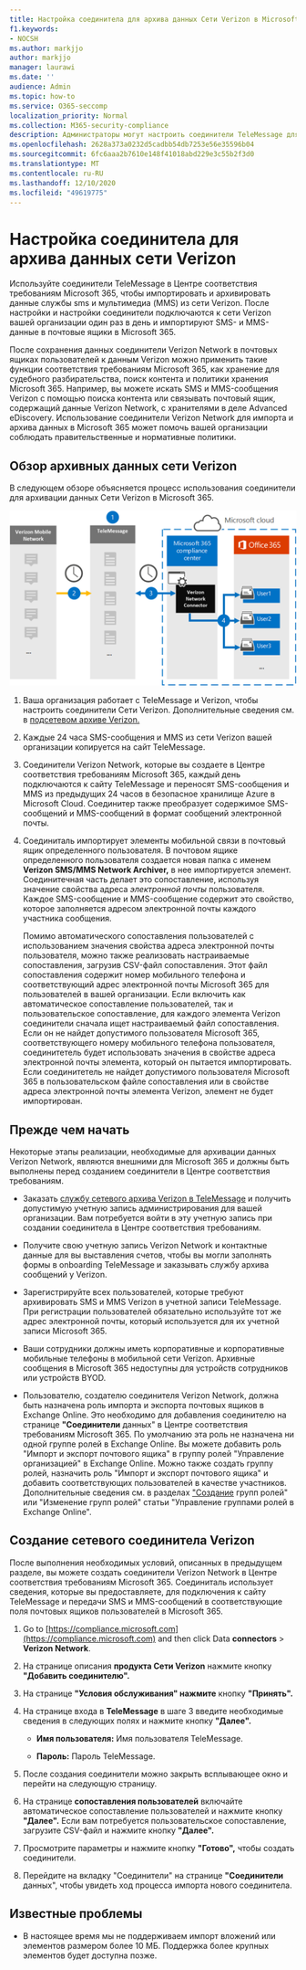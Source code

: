 ```yaml
---
title: Настройка соединитела для архива данных Сети Verizon в Microsoft 365
f1.keywords:
- NOCSH
ms.author: markjjo
author: markjjo
manager: laurawi
ms.date: ''
audience: Admin
ms.topic: how-to
ms.service: O365-seccomp
localization_priority: Normal
ms.collection: M365-security-compliance
description: Администраторы могут настроить соединители TeleMessage для импорта и архива SMS и MMS-данных из сети Verizon в Microsoft 365. Это позволяет архивировать данные из сторонних источников данных в Microsoft 365, чтобы можно было использовать такие функции соответствия требованиям, как удержание по юридическим требованиям, поиск контента и политики хранения для управления сторонними данными в организации.
ms.openlocfilehash: 2628a373a0232d5cadbb54db7253e56e35596b04
ms.sourcegitcommit: 6fc6aaa2b7610e148f41018abd229e3c55b2f3d0
ms.translationtype: MT
ms.contentlocale: ru-RU
ms.lasthandoff: 12/10/2020
ms.locfileid: "49619775"
---
```

# <a name="set-up-a-connector-to-archive-verizon-network-data"></a>Настройка соединитела для архива данных сети Verizon

Используйте соединители TeleMessage в Центре соответствия требованиям Microsoft 365, чтобы импортировать и архивировать данные службы sms и мультимедиа (MMS) из сети Verizon. После настройки и настройки соединители подключаются к сети Verizon вашей организации один раз в день и импортируют SMS- и MMS-данные в почтовые ящики в Microsoft 365.

После сохранения данных соединители Verizon Network в почтовых ящиках пользователей к данным Verizon можно применить такие функции соответствия требованиям Microsoft 365, как хранение для судебного разбирательства, поиск контента и политики хранения Microsoft 365. Например, вы можете искать SMS и MMS-сообщения Verizon с помощью поиска контента или связывать почтовый ящик, содержащий данные Verizon Network, с хранителями в деле Advanced eDiscovery. Использование соединители Verizon Network для импорта и архива данных в Microsoft 365 может помочь вашей организации соблюдать правительственные и нормативные политики.

## <a name="overview-of-archiving-verizon-network-data"></a>Обзор архивных данных сети Verizon

В следующем обзоре объясняется процесс использования соединители для архивации данных Сети Verizon в Microsoft 365.

![Рабочий процесс архива в сети Verizon](../media/VerizonNetworkConnectorWorkflow.png)

1. Ваша организация работает с TeleMessage и Verizon, чтобы настроить соединители Сети Verizon. Дополнительные сведения см. в [подсетевом архиве Verizon.](https://www.telemessage.com/office365-activation-for-verizon-network-archiver/)

2. Каждые 24 часа SMS-сообщения и MMS из сети Verizon вашей организации копируется на сайт TeleMessage.

3. Соединители Verizon Network, которые вы создаете в Центре соответствия требованиям Microsoft 365, каждый день подключаются к сайту TeleMessage и переносят SMS-сообщения и MMS из предыдущих 24 часов в безопасное хранилище Azure в Microsoft Cloud. Соединитер также преобразует содержимое SMS-сообщений и MMS-сообщений в формат сообщений электронной почты.

4. Соединиталь импортирует элементы мобильной связи в почтовый ящик определенного пользователя. В почтовом ящике определенного пользователя создается новая папка с именем **Verizon SMS/MMS Network Archiver,** в нее импортируется элемент. Соединитечная часть делает это сопоставление, используя значение свойства адреса *электронной почты* пользователя. Каждое SMS-сообщение и MMS-сообщение содержит это свойство, которое заполняется адресом электронной почты каждого участника сообщения.

   Помимо автоматического сопоставления пользователей с  использованием значения свойства адреса электронной почты пользователя, можно также реализовать настраиваемые сопоставления, загрузив CSV-файл сопоставления. Этот файл сопоставления содержит номер мобильного телефона и соответствующий адрес электронной почты Microsoft 365 для пользователей в вашей организации. Если включить как автоматическое сопоставление пользователей, так и пользовательское сопоставление, для каждого элемента Verizon соединители сначала ищет настраиваемый файл сопоставления. Если он не найдет допустимого пользователя Microsoft 365, соответствующего номеру мобильного телефона пользователя, соединитетель будет использовать значения в свойстве адреса электронной почты элемента, который он пытается импортировать. Если соединитетель не найдет допустимого пользователя Microsoft 365 в пользовательском файле сопоставления или в свойстве адреса электронной почты элемента Verizon, элемент не будет импортирован.

## <a name="before-you-begin"></a>Прежде чем начать

Некоторые этапы реализации, необходимые для архивации данных Verizon Network, являются внешними для Microsoft 365 и должны быть выполнены перед созданием соединители в Центре соответствия требованиям.

- Заказать [службу сетевого архива Verizon в TeleMessage](https://www.telemessage.com/mobile-archiver/order-mobile-archiver-for-o365) и получить допустимую учетную запись администрирования для вашей организации. Вам потребуется войти в эту учетную запись при создании соединитела в Центре соответствия требованиям.

- Получите свою учетную запись Verizon Network и контактные данные для вы выставления счетов, чтобы вы могли заполнять формы в onboarding TeleMessage и заказывать службу архива сообщений у Verizon.

- Зарегистрируйте всех пользователей, которые требуют архивировать SMS и MMS Verizon в учетной записи TeleMessage. При регистрации пользователей обязательно используйте тот же адрес электронной почты, который используется для их учетной записи Microsoft 365.

- Ваши сотрудники должны иметь корпоративные и корпоративные мобильные телефоны в мобильной сети Verizon. Архивные сообщения в Microsoft 365 недоступны для устройств сотрудников или устройств BYOD.

- Пользователю, создателю соединителя Verizon Network, должна быть назначена роль импорта и экспорта почтовых ящиков в Exchange Online. Это необходимо для добавления соединителю на странице **"Соединители** данных" в Центре соответствия требованиям Microsoft 365. По умолчанию эта роль не назначена ни одной группе ролей в Exchange Online. Вы можете добавить роль "Импорт и экспорт почтового ящика" в группу ролей "Управление организацией" в Exchange Online. Можно также создать группу ролей, назначить роль "Импорт и экспорт почтового ящика" и добавить соответствующих пользователей в качестве участников. Дополнительные сведения см. в [](https://docs.microsoft.com/Exchange/permissions-exo/role-groups#modify-role-groups) разделах ["Создание](https://docs.microsoft.com/Exchange/permissions-exo/role-groups#create-role-groups) групп ролей" или "Изменение групп ролей" статьи "Управление группами ролей в Exchange Online".

## <a name="create-a-verizon-network-connector"></a>Создание сетевого соединитела Verizon

После выполнения необходимых условий, описанных в предыдущем разделе, вы можете создать соединители Verizon Network в Центре соответствия требованиям Microsoft 365. Соединиталь использует сведения, которые вы предоставляете, для подключения к сайту TeleMessage и передачи SMS и MMS-сообщений в соответствующие поля почтовых ящиков пользователей в Microsoft 365.

1. Go to [https://compliance.microsoft.com](https://compliance.microsoft.com) and then click Data **connectors**  >  **Verizon Network**.

2. На странице описания **продукта Сети Verizon** нажмите кнопку **"Добавить соединителю".**

3. На странице **"Условия обслуживания" нажмите** кнопку **"Принять".**

4. На странице входа в **TeleMessage** в шаге 3 введите необходимые сведения в следующих полях и нажмите кнопку **"Далее".**
  
   - **Имя пользователя:** Имя пользователя TeleMessage.

   - **Пароль:** Пароль TeleMessage.

5. После создания соединители можно закрыть всплывающее окно и перейти на следующую страницу.

6. На странице **сопоставления пользователей** включайте автоматическое сопоставление пользователей и нажмите кнопку **"Далее".** Если вам потребуется пользовательское сопоставление, загрузите CSV-файл и нажмите кнопку **"Далее".**

7. Просмотрите параметры и нажмите кнопку **"Готово",** чтобы создать соединители.

8. Перейдите на вкладку "Соединители" на странице **"Соединители** данных", чтобы увидеть ход процесса импорта нового соединитела.

## <a name="known-issues"></a>Известные проблемы

- В настоящее время мы не поддерживаем импорт вложений или элементов размером более 10 МБ. Поддержка более крупных элементов будет доступна позже.
